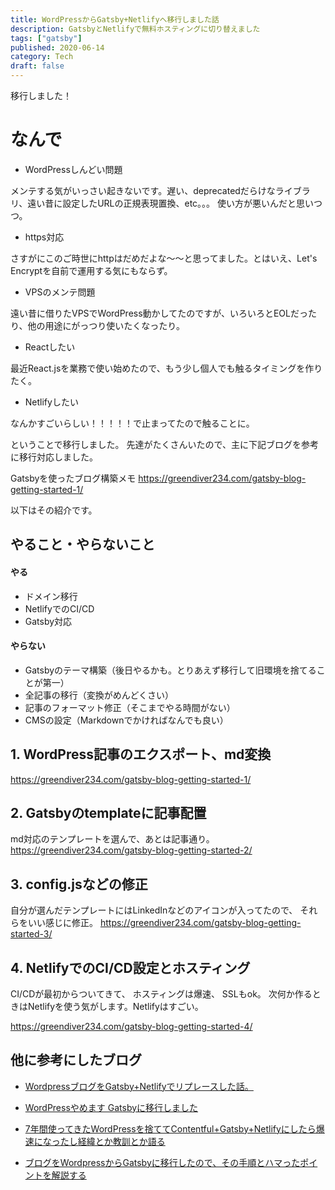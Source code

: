 ```yaml
---
title: WordPressからGatsby+Netlifyへ移行しました話
description: GatsbyとNetlifyで無料ホスティングに切り替えました
tags: ["gatsby"]
published: 2020-06-14
category: Tech
draft: false
---
```


移行しました！

# なんで

- WordPressしんどい問題

メンテする気がいっさい起きないです。遅い、deprecatedだらけなライブラリ、遠い昔に設定したURLの正規表現置換、etc。。。
使い方が悪いんだと思いつつ。

- https対応

さすがにこのご時世にhttpはだめだよな〜〜と思ってました。とはいえ、Let's Encryptを自前で運用する気にもならず。

- VPSのメンテ問題

遠い昔に借りたVPSでWordPress動かしてたのですが、いろいろとEOLだったり、他の用途にがっつり使いたくなったり。

- Reactしたい

最近React.jsを業務で使い始めたので、もう少し個人でも触るタイミングを作りたく。

- Netlifyしたい

なんかすごいらしい！！！！！で止まってたので触ることに。

ということで移行しました。
先達がたくさんいたので、主に下記ブログを参考に移行対応しました。

Gatsbyを使ったブログ構築メモ
<https://greendiver234.com/gatsby-blog-getting-started-1/>

以下はその紹介です。

## やること・やらないこと

#### やる

- ドメイン移行
- NetlifyでのCI/CD
- Gatsby対応

#### やらない

- Gatsbyのテーマ構築（後日やるかも。とりあえず移行して旧環境を捨てることが第一）
- 全記事の移行（変換がめんどくさい）
- 記事のフォーマット修正（そこまでやる時間がない）
- CMSの設定（Markdownでかければなんでも良い）

## 1. WordPress記事のエクスポート、md変換

<https://greendiver234.com/gatsby-blog-getting-started-1/>

## 2. Gatsbyのtemplateに記事配置

md対応のテンプレートを選んで、あとは記事通り。
<https://greendiver234.com/gatsby-blog-getting-started-2/>

## 3. config.jsなどの修正

自分が選んだテンプレートにはLinkedInなどのアイコンが入ってたので、
それらをいい感じに修正。
<https://greendiver234.com/gatsby-blog-getting-started-3/>

## 4. NetlifyでのCI/CD設定とホスティング

CI/CDが最初からついてきて、
ホスティングは爆速、
SSLもok。
次何か作るときはNetlifyを使う気がします。Netlifyはすごい。

<https://greendiver234.com/gatsby-blog-getting-started-4/>

## 他に参考にしたブログ

- [WordpressブログをGatsby+Netlifyでリプレースした話。](https://ver-1-0.net/2019/01/10/blog-renewal-by-gatsby)

- [WordPressやめます Gatsbyに移行しました](https://tech-blog.s-yoshiki.com/entry/192)

- [7年間使ってきたWordPressを捨ててContentful+Gatsby+Netlifyにしたら爆速になったし経緯とか教訓とか語る](https://qiita.com/kfurumiya/items/d0f4a327318b88bd6199)

- [ブログをWordpressからGatsbyに移行したので、その手順とハマったポイントを解説する](https://qiita.com/akashixi/items/9653d0a6522117618e0f)
